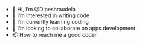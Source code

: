 - 👋 Hi, I’m @Dipeshraudela
- 👀 I’m interested in writing code
- 🌱 I’m currently learning coding 
- 💞️ I’m looking to collaborate on apps development 
- 📫 How to reach me a good coder

<!---
Dipeshraudela/Dipeshraudela is a ✨ special ✨ repository because its `README.md` (this file) appears on your GitHub profile.
You can click the Preview link to take a look at your changes.
--->

